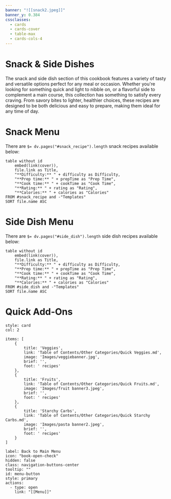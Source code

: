 ```yaml
---
banner: "![[snack2.jpeg]]"
banner_y: 0.384
cssclasses:
  - cards
  - cards-cover
  - table-max
  - cards-cols-4
---
```

# Snack & Side Dishes

The snack and side dish section of this cookbook features a variety of tasty and versatile options perfect for any meal or occasion. Whether you're looking for something quick and light to nibble on, or a flavorful side to complement a main course, this collection has something to satisfy every craving. From savory bites to lighter, healthier choices, these recipes are designed to be both delicious and easy to prepare, making them ideal for any time of day.

# Snack Menu

There are `$= dv.pages("#snack_recipe").length` snack recipes available below:
```dataview
table without id
	embed(link(cover)),
	file.link as Title,
	"**Difficulty:** " + difficulty as Difficulty,
	"**Prep time:** " + prepTime as "Prep Time",
	"**Cook time:** " + cookTime as "Cook Time",
	"**Rating:** " + rating as "Rating",
	"**Calories:** " + calories as "Calories"
FROM #snack_recipe and -"Templates"
SORT file.name ASC
```

# Side Dish Menu

There are `$= dv.pages("#side_dish").length` side dish recipes available below:
```dataview
table without id
	embed(link(cover)),
	file.link as Title,
	"**Difficulty:** " + difficulty as Difficulty,
	"**Prep time:** " + prepTime as "Prep Time",
	"**Cook time:** " + cookTime as "Cook Time",
	"**Rating:** " + rating as "Rating",
	"**Calories:** " + calories as "Calories"
FROM #side_dish and -"Templates"
SORT file.name ASC
```

# Quick Add-Ons

```ccard
style: card
col: 2

items: [
    {
        title: 'Veggies',
        link: 'Table of Contents/Other Categories/Quick Veggies.md',
        image: 'Images/veggiebanner.jpg',
        brief: '',
        foot: ' recipes'
    },
    {
        title: 'Fruits',
        link: 'Table of Contents/Other Categories/Quick Fruits.md',
        image: 'Images/fruit banner3.jpeg',
        brief: '',
        foot: ' recipes'
    },
    {
        title: 'Starchy Carbs',
        link: 'Table of Contents/Other Categories/Quick Starchy Carbs.md',
        image: 'Images/pasta banner2.jpeg',
        brief: '',
        foot: ' recipes'
    }
]

```





```meta-bind-button
label: Back to Main Menu
icon: "book-open-check"
hidden: false
class: navigation-buttons-center
tooltip: ""
id: menu-button
style: primary
actions:
  - type: open
    link: "[[Menu]]"

```
 


